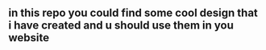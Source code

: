 ## in this repo you could find some cool design that i have created and u should use them in you website 
